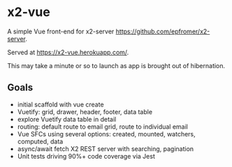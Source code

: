 # x2-vue

A simple Vue front-end for x2-server <https://github.com/epfromer/x2-server>.

Served at <https://x2-vue.herokuapp.com/>.

This may take a minute or so to launch as app is brought out of hibernation.

## Goals

- initial scaffold with vue create
- Vuetify: grid, drawer, header, footer, data table
- explore Vuetify data table in detail
- routing: default route to email grid, route to individual email
- Vue SFCs using several options: created, mounted, watchers, computed, data
- async/await fetch X2 REST server with searching, pagination
- Unit tests driving 90%+ code coverage via Jest
